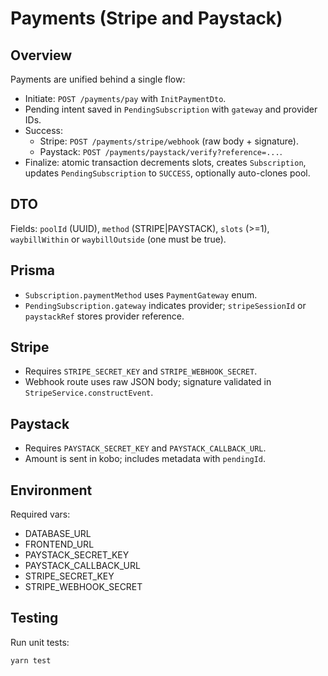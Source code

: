 # Payments (Stripe and Paystack)

## Overview

Payments are unified behind a single flow:

- Initiate: `POST /payments/pay` with `InitPaymentDto`.
- Pending intent saved in `PendingSubscription` with `gateway` and provider IDs.
- Success:
  - Stripe: `POST /payments/stripe/webhook` (raw body + signature).
  - Paystack: `POST /payments/paystack/verify?reference=...`.
- Finalize: atomic transaction decrements slots, creates `Subscription`, updates `PendingSubscription` to `SUCCESS`, optionally auto-clones pool.

## DTO

Fields: `poolId` (UUID), `method` (STRIPE|PAYSTACK), `slots` (>=1), `waybillWithin` or `waybillOutside` (one must be true).

## Prisma

- `Subscription.paymentMethod` uses `PaymentGateway` enum.
- `PendingSubscription.gateway` indicates provider; `stripeSessionId` or `paystackRef` stores provider reference.

## Stripe

- Requires `STRIPE_SECRET_KEY` and `STRIPE_WEBHOOK_SECRET`.
- Webhook route uses raw JSON body; signature validated in `StripeService.constructEvent`.

## Paystack

- Requires `PAYSTACK_SECRET_KEY` and `PAYSTACK_CALLBACK_URL`.
- Amount is sent in kobo; includes metadata with `pendingId`.

## Environment

Required vars:

- DATABASE_URL
- FRONTEND_URL
- PAYSTACK_SECRET_KEY
- PAYSTACK_CALLBACK_URL
- STRIPE_SECRET_KEY
- STRIPE_WEBHOOK_SECRET

## Testing

Run unit tests:

```
yarn test
```
